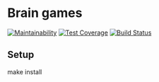 # Brain games
[![Maintainability](https://api.codeclimate.com/v1/badges/1ba6b6e462023b665bbd/maintainability)](https://codeclimate.com/github/ErnestMazurin/project-lvl2-s193/maintainability) [![Test Coverage](https://api.codeclimate.com/v1/badges/1ba6b6e462023b665bbd/test_coverage)](https://codeclimate.com/github/ErnestMazurin/project-lvl2-s193/test_coverage) [![Build Status](https://travis-ci.org/ErnestMazurin/project-lvl2-s193.svg?branch=master)](https://travis-ci.org/ErnestMazurin/project-lvl2-s193) 

## Setup

make install
